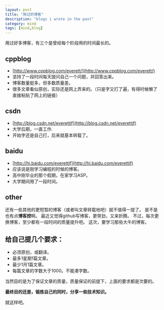 ```yaml
---
layout: post
title: "用过的博客"
description: "blogs i wrote in the past"
category: mind
tags: [mind,blog]
---
```



用过好多博客，有三个是曾经每个阶段用的时间最长的。

## cppblog
- [http://www.cppblog.com/everett/](http://www.cppblog.com/everett/)
- 坚持了一段时间每天提问自己一个问题，并回答出来。
- 博客数量挺多，但多数质量差。
- 很多文章看似原创，实际还是网上弄来的。（只是字又打了遍，有得时候懒了直接粘贴了网上的链接）

## csdn
- [http://blog.csdn.net/everettjf](http://blog.csdn.net/everettjf)
- 大学后期，一直工作.
- 开始字还是自己打，后来就基本转载了。

## baidu
- [http://hi.baidu.com/everettjf](http://hi.baidu.com/everettjf)
- 应该说是刚学习编程的时候的博客。
- 高中刚毕业的那个假期，在家学习ASP。
- 大学期间用了一段时间。


## other
还有一些其他的更短暂的博客（或者叫文章转载地吧）就不值得一提了。
是不是也有点**博客控**啊。
最近又觉得github写博客，更带劲，又来折腾。
不过，每次更换博客，至少都有一段时间的质量提升吧。
这次，要学习那些大牛的博客。


## 给自己提几个要求：

- 必须原创，或翻译。
- 最多1星期1篇文章。
- 最少1月1篇文章。
- 每篇文章的字数大于1000。不能凑字数。

当然目的是为了保证文章的质量，质量保证的前提下，上面的要求都是次要的。

**最终目的还是，锻炼自己的同时，分享一些技术知识。**


就这样吧。
